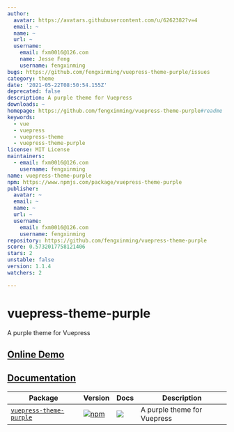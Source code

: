 ```yaml
---
author:
  avatar: https://avatars.githubusercontent.com/u/6262382?v=4
  email: ~
  name: ~
  url: ~
  username:
    email: fxm0016@126.com
    name: Jesse Feng
    username: fengxinming
bugs: https://github.com/fengxinming/vuepress-theme-purple/issues
category: theme
date: '2021-05-22T08:50:54.155Z'
deprecated: false
description: A purple theme for Vuepress
downloads: ~
homepage: https://github.com/fengxinming/vuepress-theme-purple#readme
keywords:
  - vue
  - vuepress
  - vuepress-theme
  - vuepress-theme-purple
license: MIT License
maintainers:
  - email: fxm0016@126.com
    username: fengxinming
name: vuepress-theme-purple
npm: https://www.npmjs.com/package/vuepress-theme-purple
publisher:
  avatar: ~
  email: ~
  name: ~
  url: ~
  username:
    email: fxm0016@126.com
    username: fengxinming
repository: https://github.com/fengxinming/vuepress-theme-purple
score: 0.5732017758121406
stars: 2
unstable: false
version: 1.1.4
watchers: 2

---
```


# vuepress-theme-purple
A purple theme for Vuepress

## [Online Demo](https://fengxinming.github.io/vuepress-theme-purple/)

## [Documentation](packages/vuepress-theme-purple/README.md)

| Package | Version | Docs | Description |
| ------- | ------- | ---- | ----------- |
| [`vuepress-theme-purple`](packages/vuepress-theme-purple) | [![npm](https://img.shields.io/npm/v/vuepress-theme-purple.svg?style=flat-square)](https://www.npmjs.com/package/vuepress-theme-purple) | [![](https://img.shields.io/badge/API%20Docs-markdown-lightgrey.svg?style=flat-square)](packages/vuepress-theme-purple#readme) | A purple theme for Vuepress |
